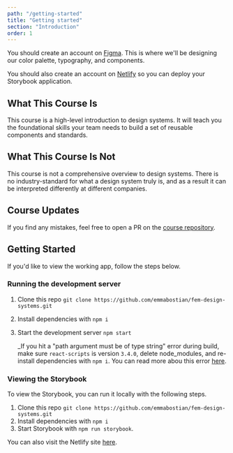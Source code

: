 ```yaml
---
path: "/getting-started"
title: "Getting started"
section: "Introduction"
order: 1
---
```


You should create an account on [Figma](https://www.figma.com/). This is where we'll be designing our color palette, typography, and components.

You should also create an account on [Netlify](https://www.netlify.com/) so you can deploy your Storybook application.

## What This Course Is

This course is a high-level introduction to design systems. It will teach you the foundational skills your team needs to build a set of reusable components and standards.

## What This Course Is Not

This course is not a comprehensive overview to design systems. There is no industry-standard for what a design system truly is, and as a result it can be interpreted differently at different companies.

## Course Updates

If you find any mistakes, feel free to open a PR on the [course repository](https://github.com/emmabostian/fem-design-systems).

## Getting Started

If you'd like to view the working app, follow the steps below.

### Running the development server

1. Clone this repo `git clone https://github.com/emmabostian/fem-design-systems.git`
2. Install dependencies with `npm i`
3. Start the development server `npm start`

   \_If you hit a "path argument must be of type string" error during build, make sure `react-scripts` is version `3.4.0`, delete node_modules, and re-install dependencies with `npm i`. You can read more abou this error [here](https://github.com/facebook/create-react-app/issues/8490).

### Viewing the Storybook

To view the Storybook, you can run it locally with the following steps.

1. Clone this repo `git clone https://github.com/emmabostian/fem-design-systems.git`
2. Install dependencies with `npm i`
3. Start Storybook with `npm run storybook`.

You can also visit the Netlify site [here](https://fem-design-systems-storybook.netlify.com/?path=/story/buttons--primary).
